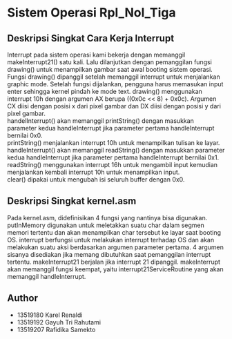 # Sistem Operasi Rpl_Nol_Tiga

## Deskripsi Singkat Cara Kerja Interrupt
Interrupt pada sistem operasi kami bekerja dengan memanggil makeInterrupt21() satu kali.
Lalu dilanjutkan dengan pemanggilan fungsi drawing() untuk menampilkan gambar saat awal booting sistem operasi.  
Fungsi drawing() dipanggil setelah memanggil interrupt untuk menjalankan graphic mode. Setelah fungsi dijalankan, pengguna harus memasukan input enter sehingga kernel pindah ke mode text. drawing() menggunakan interrupt 10h dengan argumen AX berupa ((0x0c << 8) + 0x0c). Argumen CX diisi dengan posisi x dari pixel gambar dan DX diisi dengan posisi y dari pixel gambar.  
handelInterrupt() akan memanggil printString() dengan masukkan parameter kedua handleInterrupt jika parameter pertama handleInterrupt bernilai 0x0.  
printString() menjalankan interrupt 10h untuk menampilkan tulisan ke layar.  
handleInterrupt() akan memanggil readString() dengan masukkan parameter kedua handleInterrupt jika parameter pertama handleInterrupt bernilai 0x1.  
readString() menggunakan interrupt 16h untuk mengambil input kemudian menjalankan kembali interrupt 10h untuk menampilkan input.  
clear() dipakai untuk mengubah isi seluruh buffer dengan 0x0.  
## Deskripsi Singkat kernel.asm
Pada kernel.asm, didefinisikan 4 fungsi yang nantinya bisa digunakan. putInMemory digunakan untuk meletakkan suatu char dalam segmen
memori tertentu dan akan menampilkan char tersebut ke layar saat booting OS. interrupt berfungsi untuk melakukan interrupt terhadap
OS dan akan melakukan suatu aksi berdasarkan argumen parameter pertama. 4 argumen sisanya disediakan jika memang dibutuhkan saat
pemanggilan interrupt tertentu. makeInterrupt21 berjalan jika interrupt 21 dipanggil. makeInterrupt akan memanggil fungsi keempat, yaitu
interrupt21ServiceRoutine yang akan memanggil handleInterrupt.
## Author
- 13519180 Karel Renaldi
- 13519192 Gayuh Tri Rahutami
- 13519207 Rafidika Samekto